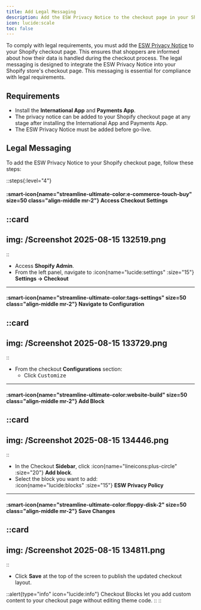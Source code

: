 ```yaml
---
title: Add Legal Messaging
description: Add the ESW Privacy Notice to the checkout page in your Shopify store.
icon: lucide:scale
toc: false
---
```


To comply with legal requirements, you must add the [ESW Privacy Notice](https://esw.com/privacy-policy/) to your Shopify checkout page. This ensures that shoppers are informed about how their data is handled during the checkout process. The legal messaging is designed to integrate the ESW Privacy Notice into your Shopify store's checkout page. This messaging is essential for compliance with legal requirements.

## Requirements

- Install the **International App** and **Payments App**.
- The privacy notice can be added to your Shopify checkout page at any stage after installing the International App and Payments App.
- The ESW Privacy Notice must be added before go-live.

## Legal Messaging

To add the ESW Privacy Notice to your Shopify checkout page, follow these steps:

::steps{:level="4"}

#### :smart-icon{name="streamline-ultimate-color:e-commerce-touch-buy" size=50 class="align-middle mr-2"} Access Checkout Settings  

::card
---
img: /Screenshot 2025-08-15 132519.png
---
::

- Access **Shopify Admin**.
- From the left panel, navigate to :icon{name="lucide:settings" :size="15"} **Settings → Checkout**

---

#### :smart-icon{name="streamline-ultimate-color:tags-settings" size=50 class="align-middle mr-2"} Navigate to Configuration  

::card
---
img: /Screenshot 2025-08-15 133729.png
---
::

- From the checkout **Configurations** section:  
  - Click <kbd class="min-h-7.5 inline-flex justify-center items-center py-1 px-1.5 bg-white border border-gray-200 font-JetBrains Mono text-sm text-gray-800 shadow-[0px_2px_0px_0px_rgba(0,0,0,0.08)] dark:bg-neutral-900 dark:border-neutral-700 dark:text-neutral-200 dark:shadow-[0px_2px_0px_0px_rgba(255,255,255,0.1)] rounded-md">
    Customize
  </kbd>

---

#### :smart-icon{name="streamline-ultimate-color:website-build" size=50 class="align-middle mr-2"} Add Block

::card
---
img: /Screenshot 2025-08-15 134446.png
---
::

- In the Checkout **Sidebar**, click :icon{name="lineicons:plus-circle" :size="20"} **Add block**.
- Select the block you want to add: <br>
  :icon{name="lucide:blocks" :size="15"} **ESW Privacy Policy**

---

#### :smart-icon{name="streamline-ultimate-color:floppy-disk-2" size=50 class="align-middle mr-2"} Save Changes

::card
---
img: /Screenshot 2025-08-15 134811.png
---
::

- Click **Save** at the top of the screen to publish the updated checkout layout.

::alert{type="info" icon="lucide:info"}
Checkout Blocks let you add custom content to your checkout page without editing theme code.
::
::


